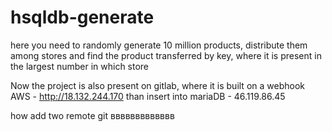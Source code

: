 # hsqldb-generate
here you need to randomly generate 10 million products, distribute them among stores and find the product transferred by key, where it is present in the largest number in which store

Now the project is also present on gitlab, where it is built on a webhook AWS - http://18.132.244.170
than insert into mariaDB - 46.119.86.45

how add two remote git ввввввввввввв